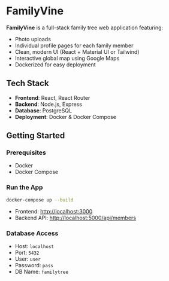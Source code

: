 # FamilyVine

**FamilyVine** is a full-stack family tree web application featuring:

- Photo uploads
- Individual profile pages for each family member
- Clean, modern UI (React + Material UI or Tailwind)
- Interactive global map using Google Maps
- Dockerized for easy deployment

## Tech Stack

- **Frontend**: React, React Router
- **Backend**: Node.js, Express
- **Database**: PostgreSQL
- **Deployment**: Docker & Docker Compose

## Getting Started

### Prerequisites

- Docker
- Docker Compose

### Run the App

```bash
docker-compose up --build
```

- Frontend: [http://localhost:3000](http://localhost:3000)
- Backend API: [http://localhost:5000/api/members](http://localhost:5000/api/members)

### Database Access

- Host: `localhost`
- Port: `5432`
- User: `user`
- Password: `pass`
- DB Name: `familytree`
